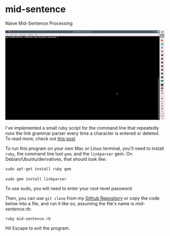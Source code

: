 # mid-sentence
Naive Mid-Sentence Processing

![link parsing in real-time demo](mid-sentence.gif)

I've implemented a small ruby script for the command line that repeatedly runs the link grammar parser every time a character is entered or deleted. To read more, check out [this post](https://gavrieltal.github.io/2018/08/14/mid-sentence/)

To run this program on your own Mac or Linux terminal, you'll need to install `ruby`, the command line tool `gem`, and the `linkparser` gem. On Debian/Ubuntu/derivatives, that should look like:
```
sudo apt-get install ruby gem

sudo gem install linkparser
```
To use sudo, you will need to enter your root-level password.

Then, you can use `git clone` from my [Github Repository]() or copy the code below into a file, and run it like so, assuming the file's name is _mid-sentence.rb_:

```
ruby mid-sentence.rb
```

Hit Escape to exit the program.